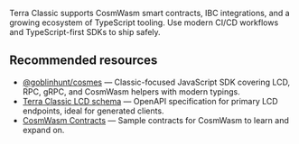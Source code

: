 Terra Classic supports CosmWasm smart contracts, IBC integrations, and a growing ecosystem of TypeScript tooling. Use modern CI/CD workflows and TypeScript-first SDKs to ship safely.

## Recommended resources

- [@goblinhunt/cosmes](https://www.npmjs.com/package/@goblinhunt/cosmes) — Classic-focused JavaScript SDK covering LCD, RPC, gRPC, and CosmWasm helpers with modern typings.
- [Terra Classic LCD schema](https://terra-classic-lcd.publicnode.com/swagger/index.html) — OpenAPI specification for primary LCD endpoints, ideal for generated clients.
- [CosmWasm Contracts](https://github.com/CosmWasm/cosmwasm/tree/main/contracts) — Sample contracts for CosmWasm to learn and expand on.
